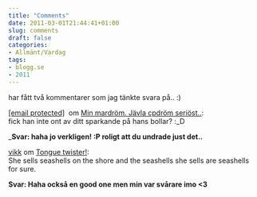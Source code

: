 ```yaml
---
title: "Comments"
date: 2011-03-01T21:44:41+01:00
slug: comments
draft: false
categories:
- Allmänt/Vardag
tags:
- blogg.se
- 2011
---
```

har fått två kommentarer som jag tänkte svara på.. :)  
  
[\[email protected\]](/cdn-cgi/l/email-protection)  om [Min mardröm. Jävla cpdröm seriöst..](http://camillalovgren.blogg.se/2011/february/min-mardrom-javla-cpdrom-seriost.html):  
fick han inte ont av ditt sparkande på hans bollar? :_D  
  
_**Svar: haha jo verkligen! :P roligt att du undrade just det..**  
  
[vikk](http://insomniia.blogg.se/) om [Tongue twister!](http://camillalovgren.blogg.se/2011/march/tongue-twister.html):  
She sells seashells on the shore and the seashells she sells are seashells for sure.  
  
**Svar: Haha också en good one men min var svårare imo <3**